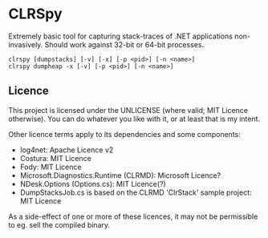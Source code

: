 # CLRSpy 

Extremely basic tool for capturing stack-traces of .NET applications non-invasively. Should work against 32-bit or 64-bit processes.

    clrspy [dumpstacks] [-v] [-x] [-p <pid>] [-n <name>]
    clrspy dumpheap -x [-v] [-p <pid>] [-n <name>]


## Licence

This project is licensed under the UNLICENSE (where valid; MIT Licence otherwise). You can do whatever you like with it, or at least that is my intent.

Other licence terms apply to its dependencies and some components:
* log4net: Apache Licence v2
* Costura: MIT Licence
* Fody: MIT Licence
* Microsoft.Diagnostics.Runtime (CLRMD): Microsoft Licence?
* NDesk.Options (Options.cs): MIT Licence(?)
* DumpStacksJob.cs is based on the CLRMD 'ClrStack' sample project: MIT Licence

As a side-effect of one or more of these licences, it may not be permissible to eg. sell the compiled binary.
